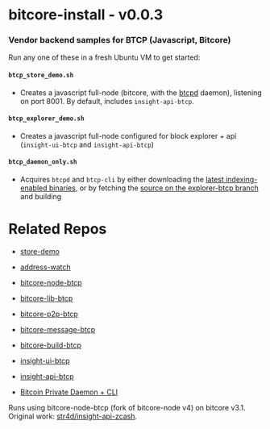 # bitcore-install - v0.0.3

### Vendor backend samples for BTCP (Javascript, Bitcore)

Run any one of these in a fresh Ubuntu VM to get started:

#### `btcp_store_demo.sh`
- Creates a javascript full-node (bitcore, with the [btcpd](https://github.com/BTCPrivate/BitcoinPrivate/tree/explorer-btcp) daemon), listening on port 8001. By default, includes `insight-api-btcp`.

#### `btcp_explorer_demo.sh`
- Creates a javascript full-node configured for block explorer + api (`insight-ui-btcp` and `insight-api-btcp`)

#### `btcp_daemon_only.sh`
- Acquires `btcpd` and `btcp-cli` by either downloading the [latest indexing-enabled binaries](https://github.com/BTCPrivate/BitcoinPrivate/releases/tag/1.0.12-69aa9ce), or by fetching the [source on the explorer-btcp branch](https://github.com/BTCPrivate/BitcoinPrivate/tree/explorer-btcp) and building


# Related Repos

- [store-demo](https://github.com/BTCPrivate/store-demo)
- [address-watch](https://github.com/BTCPrivate/address-watch)
- [bitcore-node-btcp](https://github.com/BTCPrivate/bitcore-node-btcp)
- [bitcore-lib-btcp](https://github.com/BTCPrivate/bitcore-lib-btcp)
- [bitcore-p2p-btcp](https://github.com/BTCP-community/bitcore-p2p-btcp)
- [bitcore-message-btcp](https://github.com/BTCPrivate/bitcore-message-btcp)
- [bitcore-build-btcp](https://github.com/BTCPrivate/bitcore-build-btcp)
- [insight-ui-btcp](https://github.com/BTCPrivate/insight-ui-btcp)
- [insight-api-btcp](https://github.com/BTCPrivate/insight-api-btcp)

- [Bitcoin Private Daemon + CLI](https://github.com/BTCPrivate/BitcoinPrivate/tree/explorer-btcp)

Runs using bitcore-node-btcp (fork of bitcore-node v4) on bitcore v3.1. Original work: [str4d/insight-api-zcash](https://github.com/str4d/insight-api-zcash).

